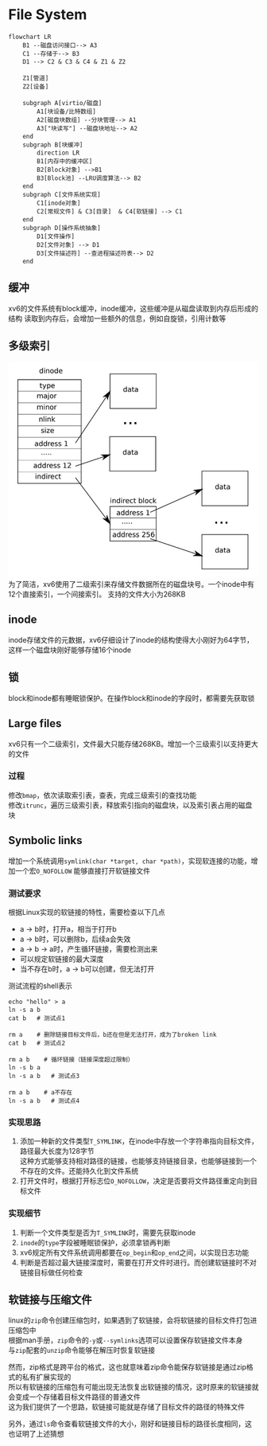 # File System
```mermaid
flowchart LR
    B1 --磁盘访问接口--> A3
    C1 --存储于--> B3
    D1 --> C2 & C3 & C4 & Z1 & Z2
    
    Z1[管道]
    Z2[设备]

    subgraph A[virtio/磁盘]
        A1[块设备/比特数组]
        A2[磁盘块数组] --分块管理--> A1
        A3["块读写"] --磁盘块地址--> A2
    end
    subgraph B[块缓冲]
        direction LR
        B1[内存中的缓冲区]
        B2[Block对象] -->B1
        B3[Block池] --LRU调度算法--> B2
    end
    subgraph C[文件系统实现]
        C1[inode对象]
        C2[常规文件] & C3[目录]  & C4[软链接] --> C1
    end
    subgraph D[操作系统抽象]
        D1[文件操作]
        D2[文件对象] --> D1
        D3[文件描述符] --查进程描述符表--> D2
    end
```
## 缓冲
xv6的文件系统有block缓冲，inode缓冲，这些缓冲是从磁盘读取到内存后形成的结构
读取到内存后，会增加一些额外的信息，例如自旋锁，引用计数等
## 多级索引
![img.png](img.png)  
为了简洁，xv6使用了二级索引来存储文件数据所在的磁盘块号。一个inode中有12个直接索引，一个间接索引。
支持的文件大小为268KB
## inode
inode存储文件的元数据，xv6仔细设计了inode的结构使得大小刚好为64字节，这样一个磁盘块刚好能够存储16个inode
## 锁
block和inode都有睡眠锁保护。在操作block和inode的字段时，都需要先获取锁
## Large files
xv6只有一个二级索引，文件最大只能存储268KB。增加一个三级索引以支持更大的文件
### 过程
修改`bmap`，依次读取索引表，查表，完成三级索引的查找功能  
修改`itrunc`，遍历三级索引表，释放索引指向的磁盘块，以及索引表占用的磁盘块
## Symbolic links
增加一个系统调用`symlink(char *target, char *path)`，实现软连接的功能，增加一个宏`O_NOFOLLOW`
能够直接打开软链接文件
### 测试要求
根据Linux实现的软链接的特性，需要检查以下几点
- a -> b时，打开a，相当于打开b
- a -> b时，可以删除b，后续a会失效
- a -> b -> a时，产生循环链接，需要检测出来
- 可以规定软链接的最大深度
- 当不存在b时，a -> b可以创建，但无法打开  

测试流程的shell表示
```shell
echo "hello" > a
ln -s a b
cat b   # 测试点1

rm a    # 删除链接目标文件后，b还在但是无法打开，成为了broken link
cat b   # 测试点2

rm a b    # 循环链接（链接深度超过限制）
ln -s b a
ln -s a b   # 测试点3

rm a b    # a不存在
ln -s a b   # 测试点4
```
### 实现思路
1. 添加一种新的文件类型`T_SYMLINK`，在inode中存放一个字符串指向目标文件，路径最大长度为128字节  
    这种方式能够支持相对路径的链接，也能够支持链接目录，也能够链接到一个不存在的文件。还能持久化到文件系统
2. 打开文件时，根据打开标志位`O_NOFOLLOW`，决定是否要将文件路径重定向到目标文件
### 实现细节
1. 判断一个文件类型是否为`T_SYMLINK`时，需要先获取inode
2. `inode`的`type`字段被睡眠锁保护，必须拿锁再判断
3. xv6规定所有文件系统调用都要在`op_begin`和`op_end`之间，以实现日志功能
4. 判断是否超过最大链接深度时，需要在打开文件时进行。而创建软链接时不对链接目标做任何检查

## 软链接与压缩文件
linux的`zip`命令创建压缩包时，如果遇到了软链接，会将软链接的目标文件打包进压缩包中  
根据man手册，`zip`命令的`-y`或`--symlinks`选项可以设置保存软链接文件本身  
与`zip`配套的`unzip`命令能够在解压时恢复软链接  

然而，zip格式是跨平台的格式，这也就意味着zip命令能保存软链接是通过zip格式的私有扩展实现的  
所以有软链接的压缩包有可能出现无法恢复出软链接的情况，这时原来的软链接就会变成一个存储着目标文件路径的普通文件  
这为我们提供了一个思路，软链接可能就是存储了目标文件的路径的特殊文件  

另外，通过`ls`命令查看软链接文件的大小，刚好和链接目标的路径长度相同，这也证明了上述猜想